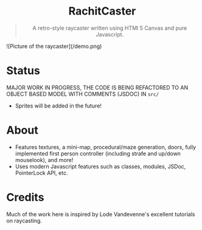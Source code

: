 <div align="center">
    <h1>RachitCaster</h1>
    <blockquote>
        A retro-style raycaster written using HTMl 5 Canvas and pure Javascript.
    </blockquote>
</div>
![Picture of the raycaster](/demo.png)

# Status
MAJOR WORK IN PROGRESS, THE CODE IS BEING REFACTORED TO AN OBJECT BASED MODEL WITH COMMENTS (JSDOC) IN `src/`
- Sprites will be added in the future!

# About
- Features textures, a mini-map, procedural/maze generation, doors, fully implemented first person controller (including strafe and up/down mouselook), and more!
- Uses modern Javascript features such as classes, modules, JSDoc, PointerLock API, etc.

# Credits
Much of the work here is inspired by Lode Vandevenne's excellent tutorials on raycasting.

<!-- # Demonstrations
This project is hosted online with Github pages, however a video demonstration can be seen in the `demonstration.mp4` file -->